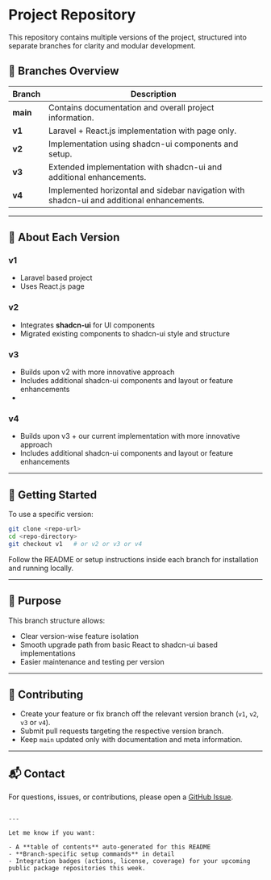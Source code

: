 # Project Repository

This repository contains multiple versions of the project, structured into separate branches for clarity and modular development.

## 📂 Branches Overview

| Branch   | Description                                                                               |
| -------- | ----------------------------------------------------------------------------------------- |
| **main** | Contains documentation and overall project information.                                   |
| **v1**   | Laravel + React.js implementation with page only.                                         |
| **v2**   | Implementation using shadcn-ui components and setup.                                      |
| **v3**   | Extended implementation with shadcn-ui and additional enhancements.                       |
| **v4**   | Implemented horizontal and sidebar navigation with shadcn-ui and additional enhancements. |

---

## 🔧 About Each Version

### v1

- Laravel based project
- Uses React.js page

### v2

- Integrates **shadcn-ui** for UI components
- Migrated existing components to shadcn-ui style and structure

### v3

- Builds upon v2 with more innovative approach
- Includes additional shadcn-ui components and layout or feature enhancements
-
### v4

- Builds upon v3 + our current implementation with more innovative approach
- Includes additional shadcn-ui components and layout or feature enhancements

---

## 🚀 Getting Started

To use a specific version:

```bash
git clone <repo-url>
cd <repo-directory>
git checkout v1   # or v2 or v3 or v4
```

Follow the README or setup instructions inside each branch for installation and running locally.

---

## 🎯 Purpose

This branch structure allows:

- Clear version-wise feature isolation
- Smooth upgrade path from basic React to shadcn-ui based implementations
- Easier maintenance and testing per version

---

## 🤝 Contributing

- Create your feature or fix branch off the relevant version branch (`v1`, `v2`, `v3` or `v4`).
- Submit pull requests targeting the respective version branch.
- Keep `main` updated only with documentation and meta information.

---

## 📬 Contact

For questions, issues, or contributions, please open a [GitHub Issue](../../issues).

```

---

Let me know if you want:

- A **table of contents** auto-generated for this README
- **Branch-specific setup commands** in detail
- Integration badges (actions, license, coverage) for your upcoming public package repositories this week.
